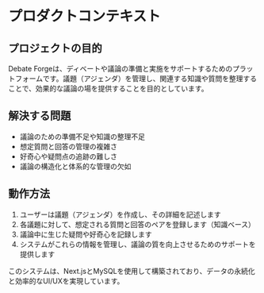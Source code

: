 # プロダクトコンテキスト

## プロジェクトの目的
Debate Forgeは、ディベートや議論の準備と実施をサポートするためのプラットフォームです。議題（アジェンダ）を管理し、関連する知識や質問を整理することで、効果的な議論の場を提供することを目的としています。

## 解決する問題
- 議論のための準備不足や知識の整理不足
- 想定質問と回答の管理の複雑さ
- 好奇心や疑問点の追跡の難しさ
- 議論の構造化と体系的な管理の欠如

## 動作方法
1. ユーザーは議題（アジェンダ）を作成し、その詳細を記述します
2. 各議題に対して、想定される質問と回答のペアを登録します（知識ベース）
3. 議論中に生じた疑問や好奇心を記録します
4. システムがこれらの情報を管理し、議論の質を向上させるためのサポートを提供します

このシステムは、Next.jsとMySQLを使用して構築されており、データの永続化と効率的なUI/UXを実現しています。
